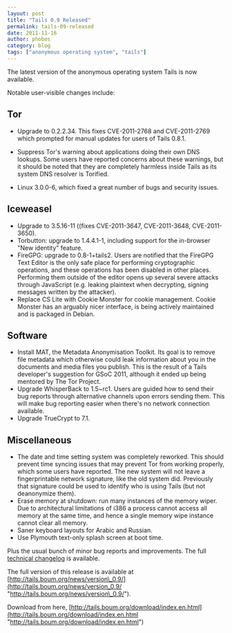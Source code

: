 ```yaml
---
layout: post
title: "Tails 0.9 Released"
permalink: tails-09-released
date: 2011-11-16
author: phobos
category: blog
tags: ["anonymous operating system", "tails"]
---
```


The latest version of the anonymous operating system Tails is now available.

Notable user-visible changes include:

## Tor  
 - Upgrade to 0.2.2.34. This fixes CVE-2011-2768 and CVE-2011-2769 which prompted for manual updates for users of Tails 0.8.1.  
 - Suppress Tor's warning about applications doing their own DNS lookups. Some users have reported concerns about these warnings, but it should be noted that they are completely harmless inside Tails as its system DNS resolver is Torified.

- Linux 3.0.0-6, which fixed a great number of bugs and security issues.

## Iceweasel  
 - Upgrade to 3.5.16-11 ((fixes CVE-2011-3647, CVE-2011-3648, CVE-2011-3650).  
 - Torbutton: upgrade to 1.4.4.1-1, including support for the in-browser "New identity" feature.  
 - FireGPG: upgrade to 0.8-1+tails2. Users are notified that the FireGPG Text Editor is the only safe place for performing cryptographic operations, and these operations has been disabled in other places. Performing them outside of the editor opens up several severe attacks through JavaScript (e.g. leaking plaintext when decrypting, signing messages written by the attacker).  
 - Replace CS Lite with Cookie Monster for cookie management. Cookie Monster has an arguably nicer interface, is being actively maintained and is packaged in Debian.

## Software  
 - Install MAT, the Metadata Anonymisation Toolkit. Its goal is to remove file metadata which otherwise could leak information about you in the documents and media files you publish. This is the result of a Tails developer's suggestion for GSoC 2011, although it ended up being mentored by The Tor Project.  
 - Upgrade WhisperBack to 1.5~rc1. Users are guided how to send their bug reports through alternative channels upon errors sending them. This will make bug reporting easier when there's no network connection available.  
 - Upgrade TrueCrypt to 7.1.

## Miscellaneous  
 - The date and time setting system was completely reworked. This should prevent time syncing issues that may prevent Tor from working properly, which some users have reported. The new system will not leave a fingerprintable network signature, like the old system did. Previously that signature could be used to identify who is using Tails (but not deanonymize them).  
 - Erase memory at shutdown: run many instances of the memory wiper. Due to architectural limitations of i386 a process cannot access all memory at the same time, and hence a single memory wipe instance cannot clear all memory.  
 - Saner keyboard layouts for Arabic and Russian.  
 - Use Plymouth text-only splash screen at boot time.

Plus the usual bunch of minor bug reports and improvements. The full [technical changelog](http://git.immerda.ch/?p=amnesia.git;a=blob_plain;f=debian/changelog;hb=refs/tags/0.9) is available.

The full version of this release is available at [http://tails.boum.org/news/version\_0.9/](http://tails.boum.org/news/version_0.9/ "http://tails.boum.org/news/version\_0.9/").

Download from here, [http://tails.boum.org/download/index.en.html](http://tails.boum.org/download/index.en.html "http://tails.boum.org/download/index.en.html")

